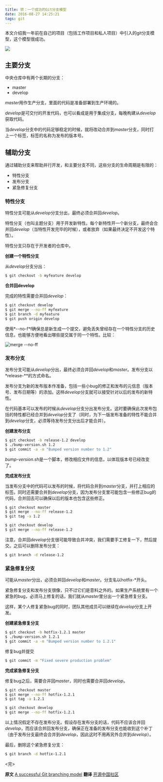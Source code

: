 ```yaml
---
title: 转：一个成功的Git分支模型
date: 2016-08-27 14:25:21
tags: git
---
```

本文介绍我一年前在自己的项目（包括工作项目和私人项目）中引入的git分支模型，这个模型很成功。
<!-- more -->

![](http://segmentfault.com/img/bVbYDS)

## 主要分支
中央仓库中有两个长期的分支：
* master
* develop

*master*用作生产分支，里面的代码是准备部署到生产环境的。

*develop*是可交付的开发代码，也可以看成是用于集成分支，每晚构建从*develop*获取代码。

当*develop*分支中的代码足够稳定的时候，就将改动合并到*master*分支，同时打上一个标签，标签的名称为发布的版本号。

## 辅助分支
通过辅助分支来帮助并行开发，和主要分支不同，这些分支的生命周期是有限的：

* 特性分支
* 发布分支
* 紧急修复分支

### 特性分支
特性分支可能从*develop*分支分出，最终必须合并回*develop*。

特性分支（也叫主题分支）用于开发新特性。每个新特性开一个新分支，最终会合并回*develop*（当特性开发完毕的时候），或者放弃（如果最终决定不开发这个特性）。

特性分支只存在于开发者的仓库中。

**创建一个特性分支**

从*develop*分支分出：

```bash
$ git checkout -b myfeature develop
```

**合并回develop**

完成的特性需要合并回*develop*：

```bash
$ git checkout develop
$ git merge --no-ff myfeature
$ git branch -d myfeature
$ git push origin develop
```

使用*--no-f*f确保总是新生成一个提交，避免丢失曾经存在一个特性分支的历史信息，也能够方便地看出哪些提交属于同一个特性。比较：

![merge --no-ff](http://segmentfault.com/img/bVbYDZ)

### 发布分支

发布分支可能从*develop*分出，最终必须合并回*develop*和*master*。发布分支以*release-\**的方式命名。

发布分支为新的发布版本作准备，包括一些小bug的修正和发布的元信息（版本号、发布日期等）的添加。这样*develop*分支就可以接受针对以后的发布的新特性。

在代码基本可以发布的时候从*develop*分支分出发布分支。这时要确保此次发布包括的特性都已经合并到*develop*分支了（同时，为下一版发布准备的特性不能合并到*develop*分支，必须等待发布分支分出后才能合并）。

**创建发布分支**

```bash
$ git checkout -b release-1.2 develop
$ ./bump-version.sh 1.2
$ git commit -a -m "Bumped version number to 1.2"
```
*bump-version.sh*是一个脚本，修改相应文件的信息，以体现版本号已经改变了。

**完成发布分支**

当发布分支中的代码可以发布的时候，将代码合并到*master*分支，并打上相应的标签。同时还需要合并到*develop*分支，因为发布分支里可能包含一些修正bug的代码，合并回去可以确保以后的版本也包含这些修正。

```bash
$ git checkout master
$ git merge --no-ff release-1.2
$ git tag -a 1.2

$ git checkout develop
$ git merge --no-ff release-1.2
```
注意，合并回*develop*分支很可能导致合并冲突，我们需要手工修复一下，然后提交。之后可以删除发布分支：

```bash
$ git branch -d release-1.2
```

### 紧急修复分支
可能从*master*分出，必须合并回*develop*和*master*。分支名以hotfix-*开头。

紧急修复分支和发布分支很像，只不过它们是意料之外的。如果生产系统里有一个紧急的bug，必须马上修复的话，我们就从*master*里分出一个紧急修复分支。

这样，某个人修复紧急bug的同时，团队其他成员可以继续在*develop*分支上开发。

**创建紧急修复分支**

```bash
$ git checkout -b hotfix-1.2.1 master
$ ./bump-version.sh 1.2.1
$ git commit -a -m "Bumped version number to 1.2.1"
```
修复bug并提交

```bash
$ git commit -m "Fixed severe production problem"
```
**完成紧急修复分支**

修复bug之后，需要合并回*master*，同时也需要合并回*develop*。

```bash
$ git checkout master
$ git merge --no-ff hotfix-1.2.1
$ git tag -a 1.2.1

$ git checkout develop
$ git merge --no-ff hotfix-1.2.1
```
以上情况假定不存在发布分支。假设存在发布分支的话，代码不应该合并回*develop*，而应该合并回发布分支，确保正在准备的发布分支也能收到这个补丁（由于发布分支最终会合并到*develop*，因此这时不用再另外合并到*develop*）。

最后，删除这个紧急修复分支：

```bash
$ git branch -d hotfix-1.2.1
```
<完>

**原文** [A successful Git branching model](http://nvie.com/posts/a-successful-git-branching-model/)
**翻译** [开源中国社区](http://www.oschina.net/translate/a-successful-git-branching-model)
